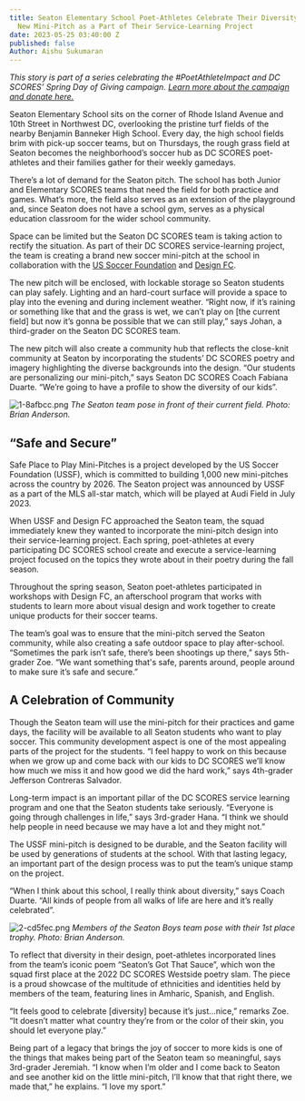 ```yaml
---
title: Seaton Elementary School Poet-Athletes Celebrate Their Diversity Through a
  New Mini-Pitch as a Part of Their Service-Learning Project
date: 2023-05-25 03:40:00 Z
published: false
Author: Aishu Sukumaran
---
```


*This story is part of a series celebrating the #PoetAthleteImpact and DC SCORES’ Spring Day of Giving campaign. [Learn more about the campaign and donate here.](https://give.dcscores.org/campaign/spring-day-of-giving/c477602)*

Seaton Elementary School sits on the corner of Rhode Island Avenue and 10th Street in Northwest DC, overlooking the pristine turf fields of the nearby Benjamin Banneker High School. Every day, the high school fields brim with pick-up soccer teams, but on Thursdays, the rough grass field at Seaton becomes the neighborhood’s soccer hub as DC SCORES poet-athletes and their families gather for their weekly gamedays.

There’s a lot of demand for the Seaton pitch. The school has both Junior and Elementary SCORES teams that need the field for both practice and games. What’s more, the field also serves as an extension of the playground and, since Seaton does not have a school gym, serves as a physical education classroom for the wider school community.

Space can be limited but the Seaton DC SCORES team is taking action to rectify the situation. As part of their DC SCORES service-learning project, the team is creating a brand new soccer mini-pitch at the school  in collaboration with the [US Soccer Foundation](https://ussoccerfoundation.org/programs/safe-places-to-play-mini-pitches/) and [Design FC](https://www.designfc.org/). 

The new pitch will be enclosed, with lockable storage so Seaton students can play safely. Lighting and an hard-court surface will provide a space to play into the evening and during inclement weather. “Right now, if it’s raining or something like that and the grass is wet, we can’t play on [the current field] but now it’s gonna be possible that we can still play,” says Johan, a third-grader on the Seaton DC SCORES team.

The new pitch will also create a community hub that reflects the close-knit community at Seaton by incorporating the students’ DC SCORES poetry and imagery highlighting the diverse backgrounds into the design.  “Our students are personalizing our mini-pitch,” says Seaton DC SCORES Coach Fabiana Duarte. “We’re going to have a profile to show the diversity of our kids”. 

![1-8afbcc.png](/uploads/1-8afbcc.png)
*The Seaton team pose in front of their current field. Photo: Brian Anderson.*

## “Safe and Secure”

Safe Place to Play Mini-Pitches is a project developed by the US Soccer Foundation (USSF), which is committed to building 1,000 new mini-pitches across the country by 2026. The Seaton project was announced by USSF as a part of the MLS all-star match, which will be played at Audi Field in July 2023. 

When USSF and Design FC approached the Seaton team, the squad immediately knew they wanted to incorporate the mini-pitch design into their service-learning project. Each spring, poet-athletes at every participating DC SCORES school create and execute a service-learning project focused on the topics they wrote about in their poetry during the fall season.

Throughout the spring season, Seaton poet-athletes participated in workshops with Design FC, an afterschool program that works with students to learn more about visual design and work together to create unique products for their soccer teams. 

The team’s goal was to ensure that the mini-pitch served the Seaton community, while also creating a safe outdoor space to play after-school. “Sometimes the park isn’t safe, there’s been shootings up there,” says 5th-grader Zoe. “We want something that's safe, parents around, people around to make sure it’s safe and secure.”

## A Celebration of Community

Though the Seaton team will use the mini-pitch for their practices and game days, the facility will be available to all Seaton students who want to play soccer. This community development aspect is one of the most appealing parts of the project for the students. “I feel happy to work on this because when we grow up and come back with our kids to DC SCORES we’ll know how much we miss it and how good we did the hard work,” says 4th-grader Jefferson Contreras Salvador. 

Long-term impact is an important pillar of the DC SCORES service learning program and one that the Seaton students take seriously.  “Everyone is going through challenges in life,” says 3rd-grader Hana. “I think we should help people in need because we may have a lot and they might not.”

The USSF mini-pitch is designed to be durable, and the Seaton facility will be used by generations of students at the school. With that lasting legacy, an important part of the design process was to put the team’s unique stamp on the project. 

“When I think about this school, I really think about diversity,” says Coach Duarte. “All kinds of people from all walks of life are here and it’s really celebrated”.

![2-cd5fec.png](/uploads/2-cd5fec.png)
*Members of the Seaton Boys team pose with their 1st place trophy. Photo: Brian Anderson.*

To reflect that diversity in their design, poet-athletes incorporated lines from the team’s iconic poem “Seaton’s Got That Sauce”, which won the squad  first place at the 2022 DC SCORES Westside poetry slam. The piece is a proud showcase of the multitude of ethnicities and identities held by members  of the team, featuring lines in Amharic, Spanish, and English. 

“It feels good to celebrate [diversity] because it’s just…nice,” remarks Zoe. “It doesn’t matter what country they’re from or the color of their skin, you should let everyone play.”

Being part of a legacy that brings the joy of soccer to more kids is one of the things that makes being part of the Seaton team so meaningful, says 3rd-grader Jeremiah. “I know when I’m older and I come back to Seaton and see another kid on the little mini-pitch, I’ll know that that right there, we made that,” he explains. “I love my sport.”